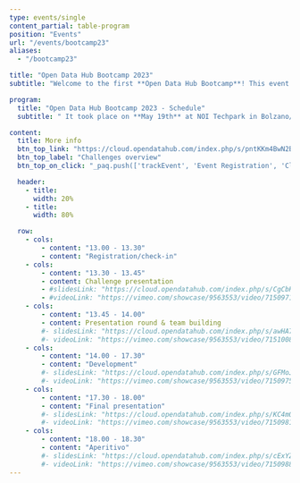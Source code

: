 ```yaml
---
type: events/single
content_partial: table-program
position: "Events"
url: "/events/bootcamp23"
aliases:
  - "/bootcamp23"

title: "Open Data Hub Bootcamp 2023"
subtitle: "Welcome to the first **Open Data Hub Bootcamp**! This event was an initiative of the Open Data Hub designed to provide an opportunity for our **community**, and anyone who wants to join, to develop or enhance the Open Data Hub together with the Open Data Hub core team following the latest trend of learning by doing. Whether you are a _developer, creator, designer, data expert, entrepreneur, tech geek or just someone who loves coding_, we encourage you to get involved in the next editions of the event!"

program:
  title: "Open Data Hub Bootcamp 2023 - Schedule"
  subtitle: " It took place on **May 19th** at NOI Techpark in Bolzano/Bozen, Italy. Participants worked in teams during the three-hour programme, collaborating, communicating, learning from each other, and sharing best practice methodologies. The focus was on solving real-world business challenges, with three teams collaborating throughout the program. The event was held in English. Participation was free of charge."

content:
  title: More info
  btn_top_link: "https://cloud.opendatahub.com/index.php/s/pntKKm4BwN2BjsX"
  btn_top_label: "Challenges overview"
  btn_top_on_click: "_paq.push(['trackEvent', 'Event Registration', 'Click', 'Open Data Hub Day']);"

  header:
    - title: 
      width: 20%
    - title: 
      width: 80%

  row:
    - cols:
        - content: "13.00 - 13.30"
        - content: "Registration/check-in"
    - cols:
        - content: "13.30 - 13.45"
        - content: Challenge presentation
        - #slidesLink: "https://cloud.opendatahub.com/index.php/s/CgCbK2eGZexxiBA"
        - #videoLink: "https://vimeo.com/showcase/9563553/video/715097183"
    - cols:
        - content: "13.45 - 14.00"
        - content: Presentation round & team building
        #- slidesLink: "https://cloud.opendatahub.com/index.php/s/awHA7adeY7MNRpP"
        #- videoLink: "https://vimeo.com/showcase/9563553/video/715100887"
    - cols:
        - content: "14.00 - 17.30"
        - content: "Development"
        #- slidesLink: "https://cloud.opendatahub.com/index.php/s/GFMoJJat538WZkd"
        #- videoLink: "https://vimeo.com/showcase/9563553/video/715097586"
    - cols:
        - content: "17.30 - 18.00"
        - content: "Final presentation"
        #- slidesLink: "https://cloud.opendatahub.com/index.php/s/KC4mQy4S3agGSBf"
        #- videoLink: "https://vimeo.com/showcase/9563553/video/715098141"
    - cols:
        - content: "18.00 - 18.30"
        - content: "Aperitivo"
        #- slidesLink: "https://cloud.opendatahub.com/index.php/s/cExYZ5DyW23Fswi"
        #- videoLink: "https://vimeo.com/showcase/9563553/video/715098854"
---
```

